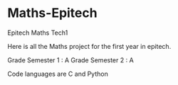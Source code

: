 # Maths-Epitech
Epitech Maths Tech1

Here is all the Maths project for the first year in epitech.

Grade Semester 1 : A
Grade Semester 2 : A

Code languages are C and Python
